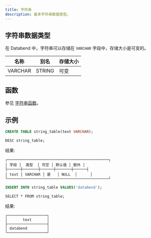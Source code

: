```yaml
---
title: 字符串
description: 基本字符串数据类型。
---
```


## 字符串数据类型

在 Databend 中，字符串可以存储在 `VARCHAR` 字段中，存储大小是可变的。

| 名称    | 别名    | 存储大小 |
|---------|---------|----------|
| VARCHAR | STRING  | 可变     |

## 函数

参见 [字符串函数](/sql/sql-functions/string-functions)。


## 示例

```sql
CREATE TABLE string_table(text VARCHAR);
```

```
DESC string_table;
```
结果:
```
┌──────────────────────────────────────────────┐
│ 字段 │  类型  │ 可空 │ 默认值 │ 额外 │
├──────┼───────┼──────┼───────┼──────┤
│ text │ VARCHAR │ 是   │ NULL  │      │
└──────────────────────────────────────────────┘
```

```sql
INSERT INTO string_table VALUES('databend');
```

```
SELECT * FROM string_table;
```
结果:
```
┌──────────────────┐
│       text       │
├──────────────────┤
│ databend         │
└──────────────────┘
```